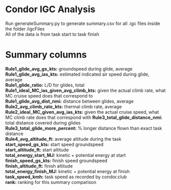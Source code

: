# Condor IGC Analysis

Run generateSummary.py to generate summary.csv for all .igc files inside the folder /igcFiles  
All of the data is from task start to task finish

# Summary columns

**Rule1_glide_avg_gs_kts:** groundspeed during glide, average  
**Rule1_glide_avg_ias_kts:** estimated indicated air speed during glide, average  
**Rule1_glide_ratio:** L/D for glides, total  
**Rule1_ideal_MC_ias_given_avg_climb_kts:** given the actual climb rate, what MC cruise speed does that correspond to  
**Rule1_glide_avg_dist_nmi:** distance between glides, average  
**Rule2_avg_climb_rate_kts:** thermal climb rate, average  
**Rule2_ideal_MC_given_avg_ias_kts:** given the actual cruise speed, what MC climb rate does that correspond with 
**Rule3_total_glide_distance_nmi:** total distance covered during glides  
**Rule3_total_glide_more_percent:** % longer distance flown than exact task distance  
**Rule4_avg_altitude_ft:** average altitude during the task  
**start_speed_gs_kts:** start speed groundspeed  
**start_altitude_ft:** start altitude  
**total_energy_start_MJ:** kinetic + potential energy at start  
**finish_speed_gs_kts:** finish speed groundspeed  
**finish_altitude_ft:** finish altitude  
**total_energy_finish_MJ:** kinetic + potential energy at finish  
**task_speed_kmh:** task speed as recorded by condor.club  
**rank:** ranking for this summary comparison  
